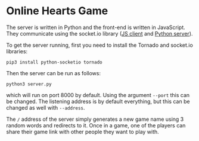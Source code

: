 Online Hearts Game
==================

The server is written in Python and the front-end is written in JavaScript. They communicate using the socket.io library ([JS client](https://github.com/socketio/socket.io-client) and [Python server](https://python-socketio.readthedocs.io/en/latest/)).

To get the server running, first you need to install the Tornado and socket.io libraries:

```shell
pip3 install python-socketio tornado
```

Then the server can be run as follows:

```shell
python3 server.py
```

which will run on port 8000 by default. Using the argument `--port` this can be changed. The listening address is by default everything, but this can be changed as well with `--address`.

The `/` address of the server simply generates a new game name using 3 random words and redirects to it. Once in a game, one of the players can share their game link with other people they want to play with.
